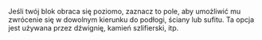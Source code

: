 Jeśli twój blok obraca się poziomo, zaznacz to pole, aby umożliwić mu zwrócenie się w dowolnym kierunku do podłogi, ściany lub sufitu. Ta opcja jest używana przez dźwignię, kamień szlifierski, itp.